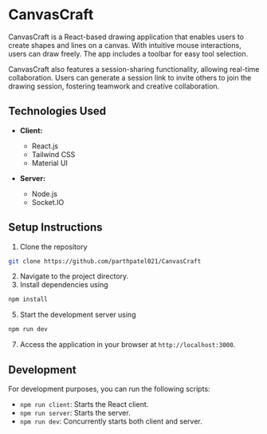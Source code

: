 # CanvasCraft

CanvasCraft is a React-based drawing application that enables users to create shapes and lines on a canvas. With intuitive mouse interactions, users can draw freely. The app includes a toolbar for easy tool selection.

CanvasCraft also features a session-sharing functionality, allowing real-time collaboration. Users can generate a session link to invite others to join the drawing session, fostering teamwork and creative collaboration.

## Technologies Used

- **Client:**
  - React.js
  - Tailwind CSS
  - Material UI

- **Server:**
  - Node.js
  - Socket.IO

## Setup Instructions

1. Clone the repository
```bash
git clone https://github.com/parthpatel021/CanvasCraft
```
2. Navigate to the project directory.
3. Install dependencies using 
```bash
npm install
```
5. Start the development server using
```bash
npm run dev
```
7. Access the application in your browser at `http://localhost:3000`.

## Development

For development purposes, you can run the following scripts:

- `npm run client`: Starts the React client.
- `npm run server`: Starts the server.
- `npm run dev`: Concurrently starts both client and server.
